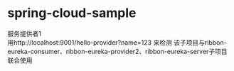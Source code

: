 # spring-cloud-sample

服务提供者1<br>
用http://localhost:9001/hello-provider?name=123 来检测
该子项目与ribbon-eureka-consumer、ribbon-eureka-provider2、ribbon-eureka-server子项目联合使用